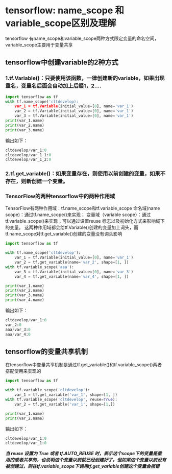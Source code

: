 # tensorflow: name_scope 和 variable_scope区别及理解
tensorflow 有name_scope和variable_scope两种方式限定变量的命名空间，variable_scope主要用于变量共享
## tensorflow中创建variable的2种方式

### 1.tf.Variable()：只要使用该函数，一律创建新的variable，如果出现重名，变量名后面会自动加上后缀1，2….
``` python
import tensorflow as tf
with tf.name_scope('cltdevelop):
    var_1 = tf.Variable(initial_value=[0], name='var_1')
    var_2 = tf.Variable(initial_value=[0], name='var_1')
    var_3 = tf.Variable(initial_value=[0], name='var_1')
print(var_1.name)
print(var_2.name)
print(var_3.name)
```

输出如下：
``` python 
cltdevelop/var_1:0
cltdevelop/var_1_1:0
cltdevelop/var_1_2:0
```
### 2.tf.get_variable()：如果变量存在，则使用以前创建的变量，如果不存在，则新创建一个变量。
### TensorFlow的两种tensorflow中的两种作用域
TensorFlow有两种作用域：tf.name_scope和tf.variable_scope
命名域(name scope)：通过tf.name_scope()来实现；
变量域（variable scope）：通过tf.variable_scope()来实现；可以通过设置reuse 标志以及初始化方式来影响域下的变量。 
这两种作用域都会给tf.Variable()创建的变量加上词头，而tf.name_scope对tf.get_variable()创建的变量没有词头影响

``` python
import tensorflow as tf

with tf.name_scope('cltdevelop'):
    var_1 = tf.Variable(initial_value=[0], name='var_1')
    var_2 = tf.get_variable(name='var_2', shape=[1, ])
with tf.variable_scope('aaa'):
    var_3 = tf.Variable(initial_value=[0], name='var_3')
    var_4 = tf.get_variable(name='var_4', shape=[1, ])

print(var_1.name)
print(var_2.name)
print(var_3.name)
print(var_4.name)
```
输出如下：
``` python 
cltdevelop/var_1:0
var_2:0
aaa/var_3:0
aaa/var_4:0
```

## tensorflow的变量共享机制
在tensorflow中变量共享机制是通过tf.get_variable()和tf.variable_scope()两者搭配使用来实现的
``` python  
import tensorflow as tf

with tf.variable_scope('cltdevelop'):
    var_1 = tf.get_variable('var_1', shape=[1, ])
with tf.variable_scope('cltdevelop', reuse=True):
    var_2 = tf.get_variable('var_1', shape=[1,])

print(var_1.name)
print(var_2.name)
``` 
输出如下：
``` python 
cltdevelop/var_1:0
cltdevelop/var_1:0
``` 
***当 reuse 设置为 True 或者 tf.AUTO_REUSE 时，表示这个scope下的变量是重用的或者共享的，也说明这个变量以前就已经创建好了。但如果这个变量以前没有被创建过，则在tf.variable_scope下调用tf.get_variable创建这个变量会报错***

